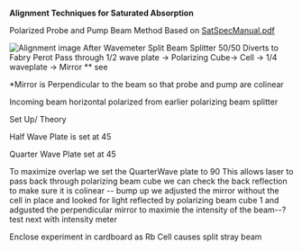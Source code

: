 **Alignment Techniques for Saturated Absorption**

Polarized Probe and Pump Beam Method
    Based on [SatSpecManual.pdf](https://advancedlab.physics.gatech.edu/labs/SaturationSpectroscopy/SatSpecManual.pdf)

![Alignment image](Optics.png)
After Wavemeter Split
Beam Splitter 50/50 Diverts to Fabry Perot
Pass through 1/2 wave plate -> Polarizing Cube-> Cell -> 1/4 waveplate -> Mirror ** see 


*Mirror is Perpendicular to the beam so that probe and pump are colinear


Incoming beam horizontal polarized from earlier polarizing beam splitter

Set Up/ Theory 

Half Wave Plate is set at 45 

Quarter Wave Plate set at 45 






 To maximize overlap 
 we set the QuarterWave plate to 90 
 This allows laser to pass back through polarizing beam cube
 we can check the back reflection to make sure it is colinear -- bump up 
 we adjusted the mirror without the cell in place and looked for light reflected by polarizing beam cube 1 and adgusted the perpendicular mirror to maximie the intensity of the beam--? test next with intensity meter


 Enclose experiment in cardboard as Rb Cell causes split stray beam 






  
 